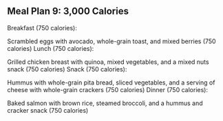 ## Meal Plan 9: 3,000 Calories

Breakfast (750 calories):

Scrambled eggs with avocado, whole-grain toast, and mixed berries (750 calories)
Lunch (750 calories):

Grilled chicken breast with quinoa, mixed vegetables, and a mixed nuts snack (750 calories)
Snack (750 calories):

Hummus with whole-grain pita bread, sliced vegetables, and a serving of cheese with whole-grain crackers (750 calories)
Dinner (750 calories):

Baked salmon with brown rice, steamed broccoli, and a hummus and cracker snack (750 calories)
